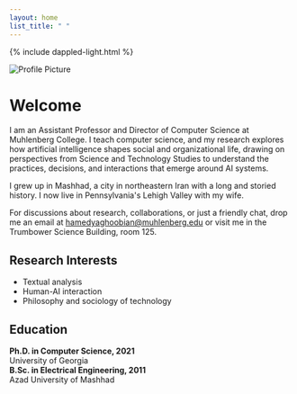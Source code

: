 ```yaml
---
layout: home
list_title: " "
---
```


{% include dappled-light.html %}

<div class="home-container">
  <div class="bio-content">
    <img src="{{ '/assets/images/profile.jpg' | relative_url }}" alt="Profile Picture" class="profile-pic">
    <div class="bio-text">
      <h1>Welcome</h1>
      <p>I am an Assistant Professor and Director of Computer Science at Muhlenberg College. I teach computer science, and my research explores how artificial intelligence shapes social and organizational life, drawing on perspectives from Science and Technology Studies to understand the practices, decisions, and interactions that emerge around AI systems.</p>
      <p>I grew up in Mashhad, a city in northeastern Iran with a long and storied history. I now live in Pennsylvania's Lehigh Valley with my wife.</p>
      <p>For discussions about research, collaborations, or just a friendly chat, drop me an email at <a href="mailto:hamedyaghoobian@muhlenberg.edu">hamedyaghoobian@muhlenberg.edu</a> or visit me in the Trumbower Science Building, room 125.</p>
    </div>
  </div>

  <div class="info-grid">
    <div class="research-interests">
      <h2>Research Interests</h2>
      <ul>
        <li>Textual analysis</li>
        <li>Human-AI interaction</li>
        <li>Philosophy and sociology of technology</li>
      </ul>
    </div>
    <div class="education">
      <h2>Education</h2>
      <div class="education-item">
        <i class="fas fa-graduation-cap"></i>
        <div>
          <strong>Ph.D. in Computer Science, 2021</strong><br>
          University of Georgia
        </div>
      </div>
      <div class="education-item">
        <i class="fas fa-university"></i>
        <div>
          <strong>B.Sc. in Electrical Engineering, 2011</strong><br>
          Azad University of Mashhad
        </div>
      </div>
    </div>
  </div>
</div>

<div id="dappled-light">
  <div id="glow"></div>
  <div id="glow-bounce"></div>
  <div id="progressive-blur">
    <div></div>
    <div></div>
    <div></div>
    <div></div>
  </div>
  <div id="leaves"></div>
</div>
